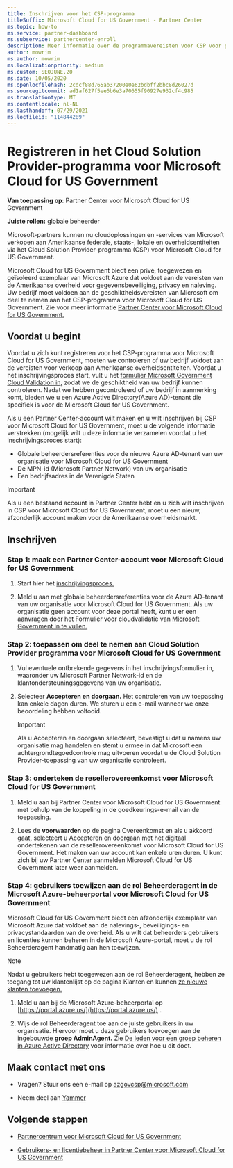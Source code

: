 ```yaml
---
title: Inschrijven voor het CSP-programma
titleSuffix: Microsoft Cloud for US Government - Partner Center
ms.topic: how-to
ms.service: partner-dashboard
ms.subservice: partnercenter-enroll
description: Meer informatie over de programmavereisten voor CSP voor partners die zich willen inschrijven in Cloud Solution Provider programma voor Microsoft Cloud for US Government.
author: mowrim
ms.author: mowrim
ms.localizationpriority: medium
ms.custom: SEOJUNE.20
ms.date: 10/05/2020
ms.openlocfilehash: 2cdcf88d765ab37200e0e62bdbff2bbc8d26027d
ms.sourcegitcommit: ad1af627f5ee6b6e3a70655f90927e932cf4c985
ms.translationtype: MT
ms.contentlocale: nl-NL
ms.lasthandoff: 07/29/2021
ms.locfileid: "114844289"
---
```

# <a name="enroll-in-the-cloud-solution-provider-program-for-microsoft-cloud-for-us-government"></a>Registreren in het Cloud Solution Provider-programma voor Microsoft Cloud for US Government

**Van toepassing op**: Partner Center voor Microsoft Cloud for US Government

**Juiste rollen:** globale beheerder

Microsoft-partners kunnen nu cloudoplossingen en -services van Microsoft verkopen aan Amerikaanse federale, staats-, lokale en overheidsentiteiten via het Cloud Solution Provider-programma (CSP) voor Microsoft Cloud for US Government.

Microsoft Cloud for US Government biedt een privé, toegewezen en geïsoleerd exemplaar van Microsoft Azure dat voldoet aan de vereisten van de Amerikaanse overheid voor gegevensbeveiliging, privacy en naleving. Uw bedrijf moet voldoen aan de geschiktheidsvereisten van Microsoft om deel te nemen aan het CSP-programma voor Microsoft Cloud for US Government. Zie voor meer informatie [Partner Center voor Microsoft Cloud for US Government.](partner-center-for-microsoft-us-govt-cloud.md)

## <a name="before-you-begin"></a>Voordat u begint

Voordat u zich kunt registreren voor het CSP-programma voor Microsoft Cloud for US Government, moeten we controleren of uw bedrijf voldoet aan de vereisten voor verkoop aan Amerikaanse overheidsentiteiten. Voordat u het inschrijvingsproces start, vult u het [formulier Microsoft Government Cloud Validation in,](https://azuregov.microsoft.com/csp) zodat we de geschiktheid van uw bedrijf kunnen controleren. Nadat we hebben gecontroleerd of uw bedrijf in aanmerking komt, bieden we u een Azure Active Directory(Azure AD)-tenant die specifiek is voor de Microsoft Cloud for US Government.  

Als u een Partner Center-account wilt maken en u wilt inschrijven bij CSP voor Microsoft Cloud for US Government, moet u de volgende informatie verstrekken (mogelijk wilt u deze informatie verzamelen voordat u het inschrijvingsproces start):

- Globale beheerdersreferenties voor de nieuwe Azure AD-tenant van uw organisatie voor Microsoft Cloud for US Government
- De MPN-id (Microsoft Partner Network) van uw organisatie
- Een bedrijfsadres in de Verenigde Staten

> [!IMPORTANT]  
> Als u een bestaand account in Partner Center hebt en u zich wilt inschrijven in CSP voor Microsoft Cloud for US Government, moet u een nieuw, afzonderlijk account maken voor de Amerikaanse overheidsmarkt.

## <a name="how-to-enroll"></a>Inschrijven

### <a name="step-1---create-a-partner-center-account-for-microsoft-cloud-for-us-government"></a>Stap 1: maak een Partner Center-account voor Microsoft Cloud for US Government

1. Start hier het [inschrijvingsproces.](https://partnercenter.microsoft.com/register/resellerusgjoinnow)

2. Meld u aan met globale beheerdersreferenties voor de Azure AD-tenant van uw organisatie voor Microsoft Cloud for US Government. Als uw organisatie geen account voor deze portal heeft, kunt u er een aanvragen door het Formulier voor cloudvalidatie van [Microsoft Government in te vullen.](https://azuregov.microsoft.com/csp)

### <a name="step-2---apply-to-participate-in-the-cloud-solution-provider-program-for-microsoft-cloud-for-us-government"></a>Stap 2: toepassen om deel te nemen aan Cloud Solution Provider programma voor Microsoft Cloud for US Government

1. Vul eventuele ontbrekende gegevens in het inschrijvingsformulier in, waaronder uw Microsoft Partner Network-id en de klantondersteuningsgegevens van uw organisatie.

2. Selecteer **Accepteren en doorgaan.** Het controleren van uw toepassing kan enkele dagen duren. We sturen u een e-mail wanneer we onze beoordeling hebben voltooid.

   > [!IMPORTANT]
   > Als u Accepteren en doorgaan selecteert, bevestigt u dat u namens uw organisatie mag handelen en stemt u ermee in dat Microsoft een achtergrondtegoedcontrole mag uitvoeren voordat u de Cloud Solution Provider-toepassing van uw organisatie controleert.

### <a name="step-3---sign-the-reseller-agreement-for-microsoft-cloud-for-us-government"></a>Stap 3: onderteken de resellerovereenkomst voor Microsoft Cloud for US Government

1. Meld u aan bij Partner Center voor Microsoft Cloud for US Government met behulp van de koppeling in de goedkeurings-e-mail van de toepassing.

2. Lees de **voorwaarden** op de pagina Overeenkomst en  als u akkoord gaat, selecteert u Accepteren en doorgaan met het digitaal ondertekenen van de resellerovereenkomst voor Microsoft Cloud for US Government. Het maken van uw account kan enkele uren duren. U kunt zich bij uw Partner Center aanmelden Microsoft Cloud for US Government later weer aanmelden.

### <a name="step-4---assign-users-to-the-admin-agent-role-in-the-microsoft-azure-admin-portal-for-microsoft-cloud-for-us-government"></a>Stap 4: gebruikers toewijzen aan de rol Beheerderagent in de Microsoft Azure-beheerportal voor Microsoft Cloud for US Government

Microsoft Cloud for US Government biedt een afzonderlijk exemplaar van Microsoft Azure dat voldoet aan de nalevings-, beveiligings- en privacystandaarden van de overheid. Als u wilt dat beheerders gebruikers en licenties kunnen beheren in de Microsoft Azure-portal, moet u de rol Beheerderagent handmatig aan hen toewijzen.

> [!NOTE]
> Nadat u gebruikers hebt toegewezen aan de rol Beheerderagent, hebben  ze toegang tot uw klantenlijst op de pagina Klanten en kunnen [ze nieuwe klanten toevoegen.](add-a-new-customer.md)

1. Meld u aan bij de Microsoft Azure-beheerportal op [https://portal.azure.us/](https://portal.azure.us/) .

2. Wijs de rol Beheerderagent toe aan de juiste gebruikers in uw organisatie. Hiervoor moet u deze gebruikers toevoegen aan de ingebouwde **groep AdminAgent.** Zie [De leden voor een groep beheren in Azure Active Directory](/azure/active-directory/active-directory-groups-members-azure-portal) voor informatie over hoe u dit doet.

## <a name="connect-with-us"></a>Maak contact met ons

- Vragen? Stuur ons een e-mail op azgovcsp@microsoft.com

- Neem deel aan [Yammer](https://www.yammer.com/cloudpartnercommunity/#/threads/inGroup?type=in_group&feedId=11509777)

## <a name="next-steps"></a>Volgende stappen

- [Partnercentrum voor Microsoft Cloud for US Government](partner-center-for-microsoft-us-govt-cloud.md)

- [Gebruikers- en licentiebeheer in Partner Center voor Microsoft Cloud for US Government](user-management-in-partner-center-for-microsoft-us-govt-cloud.md)